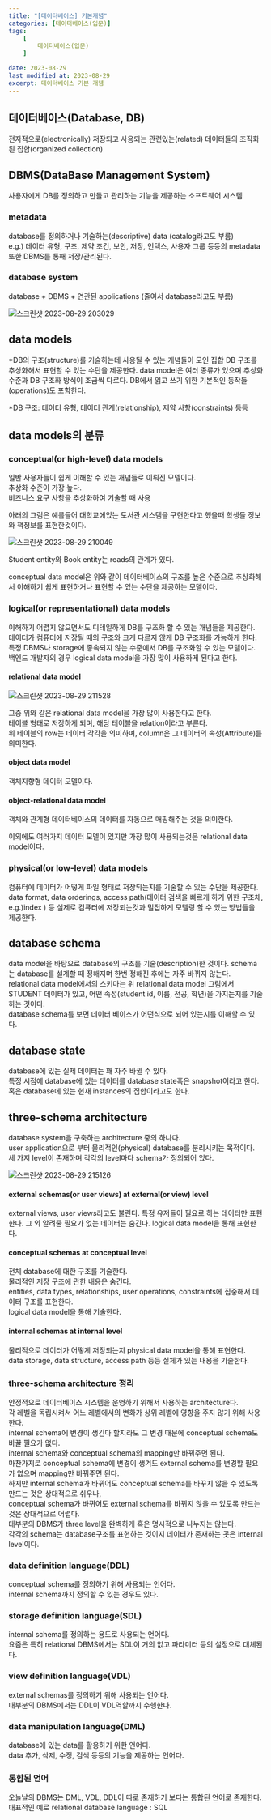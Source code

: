 ```yaml
---
title: "[데이터베이스] 기본개념"
categories: [데이터베이스(입문)]
tags:
    [
        데이터베이스(입문)
    ]

date: 2023-08-29
last_modified_at: 2023-08-29
excerpt: 데이터베이스 기본 개념
---
```


## 데이터베이스(Database, DB)
전자적으로(electronically) 저장되고 사용되는 관련있는(related) 
데이터들의 조직화된 집합(organized collection)
  

## DBMS(DataBase Management System)
사용자에게 DB를 정의하고 만들고 관리하는 기능을 제공하는 소프트웨어 시스템

### metadata
database를 정의하거나 기술하는(descriptive) data (catalog라고도 부름)  
e.g.) 데이터 유형, 구조, 제약 조건, 보안, 저장, 인덱스, 사용자 그룹 등등의 metadata또한 DBMS를 통해 저장/관리된다.
  

### database system
database + DBMS + 연관된 applications (줄여서 database라고도 부름)

![스크린샷 2023-08-29 203029](https://github.com/gjisoo/gjisoo.github.io/assets/103836040/035691fc-0f8d-4447-a573-7665a44f4888)
  

## data models
*DB의 구조(structure)를 기술하는데 사용될 수 있는 개념들이 모인 집합
DB 구조를 추상화해서 표현할 수 있는 수단을 제공한다.
data model은 여러 종류가 있으며 추상화 수준과 DB 구조화 방식이 조금씩 다르다.
DB에서 읽고 쓰기 위한 기본적인 동작들(operations)도 포함한다.

*DB 구조: 데이터 유형, 데이터 관계(relationship), 제약 사항(constraints) 등등
  

## data models의 분류
### conceptual(or high-level) data models
일반 사용자들이 쉽게 이해할 수 있는 개념들로 이뤄진 모델이다.  
추상화 수준이 가장 높다.  
비즈니스 요구 사항을 추상화하여 기술할 때 사용  

아래의 그림은 예를들어 대학교에있는 도서관 시스템을 구현한다고 했을때 학생들 정보와 책정보를 표현한것이다.

![스크린샷 2023-08-29 210049](https://github.com/gjisoo/gjisoo.github.io/assets/103836040/1886c015-e76e-4c3d-81d2-bbd0452196e6)

Student entity와 Book entity는 reads의 관계가 있다.

conceptual data model은 위와 같이 데이터베이스의 구조를 높은 수준으로 추상화해서 이해하기 쉽게 표현하거나 표현할 수 있는 수단을 제공하는 모델이다.

### logical(or representational) data models
이해하기 어렵지 않으면서도 디테일하게 DB를 구조화 할 수 있는 개념들을 제공한다.
데이터가 컴퓨터에 저장될 때의 구조와 크게 다르지 않게 DB 구조화를 가능하게 한다.
특정 DBMS나 storage에 종속되지 않는 수준에서 DB를 구조화할 수 있는 모델이다.
백엔드 개발자의 경우 logical data model을 가장 많이 사용하게 된다고 한다.

#### relational data model
![스크린샷 2023-08-29 211528](https://github.com/gjisoo/gjisoo.github.io/assets/103836040/450a286b-01dc-46ac-ab21-9da2a8d47abc)

그중 위와 같은 relational data model을 가장 많이 사용한다고 한다.  
테이블 형태로 저장하게 되며, 해당 테이블을 relation이라고 부른다.  
위 테이블의 row는 데이터 각각을 의미하며, column은 그 데이터의 속성(Attribute)를 의미한다.

#### object data model
객체지향형 데이터 모델이다.
#### object-relational data model
객체와 관계형 데이터베이스의 데이터를 자동으로 매핑해주는 것을 의미한다.

이외에도 여러가지 데이터 모델이 있지만 가장 많이 사용되는것은 relational data model이다.

### physical(or low-level) data models
컴퓨터에 데이터가 어떻게 파일 형태로 저장되는지를 기술할 수 있는 수단을 제공한다.  
data format, data orderings, access path(데이터 검색을 빠르게 하기 위한 구조체, e.g.)index ) 등 실제로 컴퓨터에 저장되는것과 밀접하게 모델링 할 수 있는 방법들을 제공한다.
  

## database schema
data model을 바탕으로 database의 구조를 기술(description)한 것이다.
schema는 database를 설계할 때 정해지며 한번 정해진 후에는 자주 바뀌지 않는다.  
relational data model에서의 스키마는 위 relational data model 그림에서 STUDENT 데이터가 있고, 어떤 속성(student id, 이름, 전공, 학년)을 가지는지를 기술하는 것이다.  
database schema를 보면 데이터 베이스가 어떤식으로 되어 있는지를 이해할 수 있다.
  

## database state
database에 있는 실제 데이터는 꽤 자주 바뀔 수 있다.  
특정 시점에 database에 있는 데이터를 database state혹은 snapshot이라고 한다.  
혹은 database에 있는 현재 instances의 집합이라고도 한다.
  

## three-schema architecture
database system을 구축하는 architecture 중의 하나다.  
user application으로 부터 물리적인(physical) database를 분리시키는 목적이다.  
세 가지 level이 존재하며 각각의 level마다 schema가 정의되어 있다.  

![스크린샷 2023-08-29 215126](https://github.com/gjisoo/gjisoo.github.io/assets/103836040/8deb52c0-bc03-4354-b5b8-3ce547a55327)
  

#### external schemas(or user views) at external(or view) level
external views, user views라고도 불린다.
특정 유저들이 필요로 하는 데이터만 표현한다.
그 외 알려줄 필요가 없는 데이터는 숨긴다.
logical data model을 통해 표현한다.
  

#### conceptual schemas at conceptual level
전체 database에 대한 구조를 기술한다.  
물리적인 저장 구조에 관한 내용은 숨긴다.  
entities, data types, relationships, user operations, constraints에 집중해서 데이터 구조를 표현한다.  
logical  data model을 통해 기술한다.
  

#### internal schemas at internal level
물리적으로 데이터가 어떻게 저장되는지 physical data model을 통해 표현한다.  
data storage, data structure, access path 등등 실체가 있는 내용을 기술한다.

### three-schema architecture 정리
안정적으로 데이터베이스 시스템을 운영하기 위해서 사용하는 architecture다.  
각 레벨을 독립시켜서 어느 레벨에서의 변화가 상위 레벨에 영향을 주지 않기 위해 사용한다.  
internal schema에 변경이 생긴다 할지라도 그 변경 때문에 conceptual schema도 바꿀 필요가 없다.  
internal schema와 conceptual schema의 mapping만 바꿔주면 된다.  
마찬가지로 conceptual schema에 변경이 생겨도 external schema를 변경할 필요가 없으며 mapping만 바꿔주면 된다.  
하지만 internal schema가 바뀌어도 conceptual schema를 바꾸지 않을 수 있도록 만드는 것은 상대적으로 쉬우나,  
conceptual schema가 바뀌어도 external schema를 바뀌지 않을 수 있도록 만드는 것은 상대적으로 어렵다.  
대부분의 DBMS가 three level을 완벽하게 혹은 명시적으로 나누지는 않는다.  
각각의 schema는 database구조를 표현하는 것이지 데이터가 존재하는 곳은 internal level이다.  
  

### data definition language(DDL)
conceptual schema를 정의하기 위해 사용되는 언어다.  
internal schema까지 정의할 수 있는 경우도 있다.
  

### storage definition language(SDL)
internal schema를 정의하는 용도로 사용되는 언어다.  
요즘은 특히 relational DBMS에서는 SDL이 거의 없고 파라미터 등의 설정으로 대체된다.  

### view definition language(VDL)
external schemas를 정의하기 위해 사용되는 언어다.  
대부분의 DBMS에서는 DDL이 VDL역할까지 수행한다.  

### data manipulation language(DML)
database에 있는 data를 활용하기 위한 언어다.  
data 추가, 삭제, 수정, 검색 등등의 기능을 제공하는 언어다.  

### 통합된 언어
오늘날의 DBMS는 DML, VDL, DDL이 따로 존재하기 보다는 통합된 언어로 존재한다.
대표적인 예로 relational database language : SQL